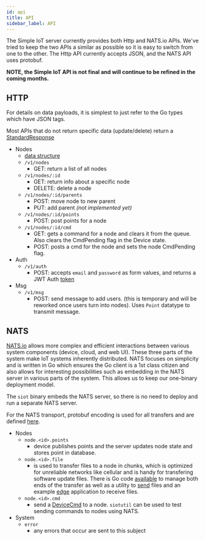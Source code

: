 ```yaml
---
id: api
title: API
sidebar_label: API
---
```


The Simple IoT server currently provides both Http and NATS.io APIs. We've tried
to keep the two APIs a similar as possible so it is easy to switch from one to
the other. The Http API currently accepts JSON, and the NATS API uses protobuf.

**NOTE, the Simple IoT API is not final and will continue to be refined in the
coming months.**

## HTTP

For details on data payloads, it is simplest to just refer to the Go types which
have JSON tags.

Most APIs that do not return specific data (update/delete) return a
[StandardResponse](https://github.com/simpleiot/simpleiot/blob/master/data/api.go)

- Nodes
  - [data structure](https://github.com/simpleiot/simpleiot/blob/master/data/node.go)
  - `/v1/nodes`
    - GET: return a list of all nodes
  - `/v1/nodes/:id`
    - GET: return info about a specific node
    - DELETE: delete a node
  - `/v1/nodes/:id/parents`
    - POST: move node to new parent
    - PUT: add parent _(not implemented yet)_
  - `/v1/nodes/:id/points`
    - POST: post points for a node
  - `/v1/nodes/:id/cmd`
    - GET: gets a command for a node and clears it from the queue. Also clears
      the CmdPending flag in the Device state.
    - POST: posts a cmd for the node and sets the node CmdPending flag.
- Auth
  - `/v1/auth`
    - POST: accepts `email` and `password` as form values, and returns a JWT
      Auth
      [token](https://github.com/simpleiot/simpleiot/blob/master/data/auth.go)
- Msg
  - `/v1/msg`
    - POST: send message to add users. (this is temporary and will be reworked
      once users turn into nodes). Uses `Point` datatype to transmit message.

## NATS

[NATS.io](https://nats.io/) allows more complex and efficient interactions
between various system components (device, cloud, and web UI). These three parts
of the system make IoT systems inherently distributed. NATS focuses on
simplicity and is written in Go which ensures the Go client is a 1st class
citizen and also allows for interesting possibilities such as embedding in the
NATS server in various parts of the system. This allows us to keep our
one-binary deployment model.

The `siot` binary embeds the NATS server, so there is no need to deploy and run
a separate NATS server.

For the NATS transport, protobuf encoding is used for all transfers and are
defined [here](../internal/pb).

- Nodes
  - `node.<id>.points`
    - device publishes points and the server updates node state and stores point
      in database.
  - `node.<id>.file`
    - is used to transfer files to a node in chunks, which is optimized for
      unreliable networks like cellular and is handy for transfering software
      update files. There is Go code [available](../api/nats-file.go) to manage
      both ends of the transfer as well as a utility to [send](../cmd/siotutil)
      files and an example [edge](../cmd/edge) application to receive files.
  - `node.<id>.cmd`
    - send a [DeviceCmd](../data/node.go) to a node. `siotutil` can be used to
      test sending commands to nodes using NATS.
- System
  - `error`
    - any errors that occur are sent to this subject
